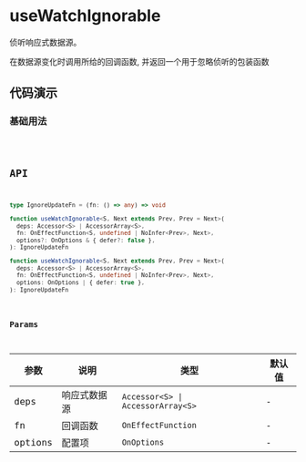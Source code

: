 # useWatchIgnorable

侦听响应式数据源。

在数据源变化时调用所给的回调函数, 并返回一个用于忽略侦听的包装函数

## 代码演示

### 基础用法

<code src="./demo/demo1.tsx" />

## API

```typescript
type IgnoreUpdateFn = (fn: () => any) => void

function useWatchIgnorable<S, Next extends Prev, Prev = Next>(
  deps: Accessor<S> | AccessorArray<S>,
  fn: OnEffectFunction<S, undefined | NoInfer<Prev>, Next>,
  options?: OnOptions & { defer?: false },
): IgnoreUpdateFn

function useWatchIgnorable<S, Next extends Prev, Prev = Next>(
  deps: Accessor<S> | AccessorArray<S>,
  fn: OnEffectFunction<S, undefined | NoInfer<Prev>, Next>,
  options: OnOptions | { defer: true },
): IgnoreUpdateFn
```

### Params

| 参数         | 说明         | 类型                              | 默认值 |
| ------------ | ------------ | --------------------------------- | ------ |
| deps         | 响应式数据源 | `Accessor<S> \| AccessorArray<S>` | -      |
| fn           | 回调函数     | `OnEffectFunction`                | -      |
| options      | 配置项       | `OnOptions`                       | -      |
